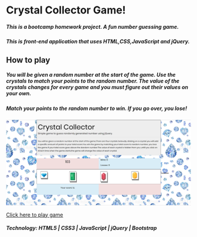 # Crystal Collector Game!

##### This is a bootcamp homework project. A fun number guessing game.
##### This is front-end application that uses HTML,CSS,JavaScript and jQuery.

## How to play
##### You will be given a random number at the start of the game. Use the crystals to match your points to the random number. The value of the crystals changes for every game and you must figure out their values on your own.
##### Match your points to the random number to win. If you go over, you lose!

![](assets/images/Snapshot.PNG)

[Click here to play game](https://pshegde123.github.io/unit-4-game.github.io/)

##### Technology: HTML5 | CSS3 | JavaScript | jQuery | Bootstrap
